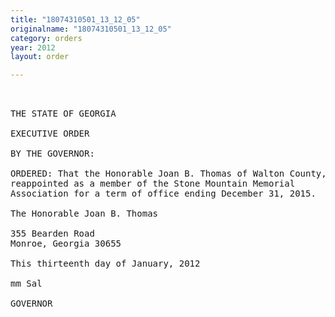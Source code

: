```yaml
---
title: "18074310501_13_12_05"
originalname: "18074310501_13_12_05"
category: orders
year: 2012
layout: order

---
```

<pre>
 

THE STATE OF GEORGIA

EXECUTIVE ORDER

BY THE GOVERNOR:

ORDERED: That the Honorable Joan B. Thomas of Walton County, Georgia, is
reappointed as a member of the Stone Mountain Memorial
Association for a term of office ending December 31, 2015.

The Honorable Joan B. Thomas

355 Bearden Road
Monroe, Georgia 30655

This thirteenth day of January, 2012

mm Sal

GOVERNOR

</pre>
